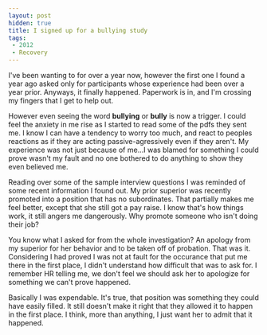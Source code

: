 ```yaml
---
layout: post
hidden: true
title: I signed up for a bullying study
tags: 
 - 2012
 - Recovery
---
```


I've been wanting to for over a year now, however the first one I found a year ago asked only for participants whose experience had been over a year prior.  Anyways, it finally happened.  Paperwork is in, and I'm crossing my fingers that I get to help out.

However even seeing the word **bullying** or **bully** is now a trigger.  I could feel the anxiety in me rise as I started to read some of the pdfs they sent me.  I know I can have a tendency to worry too much, and react to peoples reactions as if they are acting passive-agressively even if they aren't.  My experience was not just because of me...I was blamed for something I could prove wasn't my fault and no one bothered to do anything to show they even believed me.

Reading over some of the sample interview questions I was reminded of some recent information I found out.  My prior superior was recently promoted into a position that has no subordinates.  That partially makes me feel better, except that she still got a pay raise.  I know that's how things work, it still angers me dangerously.  Why promote someone who isn't doing their job?

You know what I asked for from the whole investigation?  An apology from my superior for her behavior and to be taken off of probation.  That was it.  Considering I had proved I was not at fault for the occurance that put me there in the first place, I didn't understand how difficult that was to ask for.  I remember HR telling me, we don't feel we should ask her to apologize for something we can't prove happened.
  
Basically I was expendable.  It's true, that position was something they could have easily filled.  It still doesn't make it right that they allowed it to happen in the first place.  I think, more than anything, I just want her to admit that it happened.    
